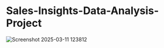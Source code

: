 # Sales-Insights-Data-Analysis-Project
![Screenshot 2025-03-11 123812](https://github.com/user-attachments/assets/05ed0ee7-7db7-4a1f-a60c-ec0a3f1ebebc)


